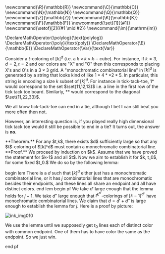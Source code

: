 \newcommand{\R}{\mathbb{R}}
\newcommand{\C}{\mathbb{C}}
\newcommand{\N}{\mathbb{N}}
\newcommand{\Q}{\mathbb{Q}}
\newcommand{\Z}{\mathbb{Z}}
\newcommand{\K}{\mathbb{K}}
\newcommand{\F}{\mathbb{F}}
\newcommand{\set}[1]{\{#1\}}
\newcommand{\setof}[2]{\{#1 \mid #2\}}
\newcommand{\im}{\mathrm{im}}

\DeclareMathOperator{\polylog}{\text{polylog}}
\DeclareMathOperator{\poly}{\text{poly}}
\DeclareMathOperator{\E}{\mathbb{E}}
\DeclareMathOperator{\Var}{\text{Var}}


Consider a $t$-coloring of $[k]^d$ (i.e. a $k\times k \times k \cdots$ cube). 
For instance, if $k=3,d=2,t=2$ and our colors are "X" and "O"
then this corresponds to placing X's and O's in a $3 \times 3$
grid.
A "monochromatic combinatorial line" in $[k]^d$ is generated by a
string that looks kind of like $1*4**2*5$. In particular, this
string is encoding a size $k$ subset of $[k]^d$. For instance in
tick-tack-toe, $1*$ would correspond to the set  $\set{11,12,13}$
i.e. a line in the first row of the tick tack toe board.
Similarly, $**$ would correspond to the diagonal
$\set{11,22,33}$.

We all know tick-tack-toe can end in a tie, although I bet I can
still beat you more often then not.

However, an interesting question is, if you played really high
dimensional tick tack toe would it still be possible to end in a
tie? It turns out, the answer is **no**.


<div class="thm envbox">**Theorem.**
For any $t,k$, there exists $d$ sufficiently large so that any
$t$-coloring of $[k]^d$ must contain a monochromatic
combinatorial line.
</div>
<div class="pf envbox">**Proof.**
We proceed by induction on $k$.
Assume that we have proved the statement for $k-1$ and all $t$.
Now we aim to establish it for $k, t_0$, for some fixed $t_0.$
We do so by the following lemma:

begin lem
There is a $d$ such that $[k]^d$ either just has a monochromatic
combinatorial line, or it has $j$ combinatorial lines that are
monochromatic besides their endpoints, and these lines all share
an endpoint and all have distinct colors.
end lem
begin pf
We take $d'$ large enough that the lemma holds for $j-1$.
We take $d''$ large enough that $t^{k^{n'}}$-colorings of
$[k-1]^{d''}$ have monochromatic combinatorial lines.
We claim that $d=d'+d''$ is large enough to establish the lemma
for $j$.
Here is a proof by picture:

![ink_img010](images/ticktacktoe.png)

</div>

We use the lemma until we supposedly get $t_0$ lines each of
distinct color with common endpoint. One of them has to have
color the same as the endpoint. So we just win.


end pf



